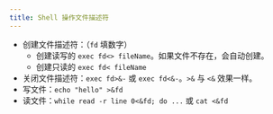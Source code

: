 ```yaml
---
title: Shell 操作文件描述符
---
```



- 创建文件描述符：（`fd` 填数字）
  - 创建读写的 `exec fd<> fileName`。如果文件不存在，会自动创建。
  - 创建只读的 `exec fd< fileName`
- 关闭文件描述符：`exec fd>&-` 或 `exec fd<&-`。`>&` 与 `<&` 效果一样。
- 写文件：`echo "hello" >&fd`
- 读文件：`while read -r line 0<&fd; do ...` 或 `cat <&fd`
